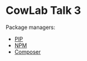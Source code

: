 # CowLab Talk 3

Package managers:

* [PIP](https://cowlab-lugo.github.io/packages/pip/slides/#/)
* [NPM](https://cowlab-lugo.github.io/packages/npm/slides/#/)
* [Composer](https://cowlab-lugo.github.io/packages/composer/slides/#/)
